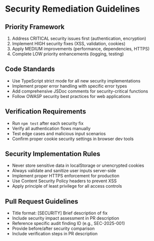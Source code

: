 # Security Remediation Guidelines

## Priority Framework
1. Address CRITICAL security issues first (authentication, encryption)
2. Implement HIGH security fixes (XSS, validation, cookies)
3. Apply MEDIUM improvements (performance, dependencies, HTTPS)
4. Complete LOW priority enhancements (logging, testing)

## Code Standards
- Use TypeScript strict mode for all new security implementations
- Implement proper error handling with specific error types
- Add comprehensive JSDoc comments for security-critical functions
- Follow OWASP security best practices for web applications

## Verification Requirements
- Run `npm test` after each security fix
- Verify all authentication flows manually
- Test edge cases and malicious input scenarios
- Confirm proper cookie security settings in browser dev tools

## Security Implementation Rules
- Never store sensitive data in localStorage or unencrypted cookies
- Always validate and sanitize user inputs server-side
- Implement proper HTTPS enforcement for production
- Use Content Security Policy headers to prevent XSS
- Apply principle of least privilege for all access controls

## Pull Request Guidelines
- Title format: [SECURITY] Brief description of fix
- Include security impact assessment in PR description
- Reference specific audit finding ID (e.g., SEC-2025-001)
- Provide before/after security comparison
- Include verification steps in PR description
